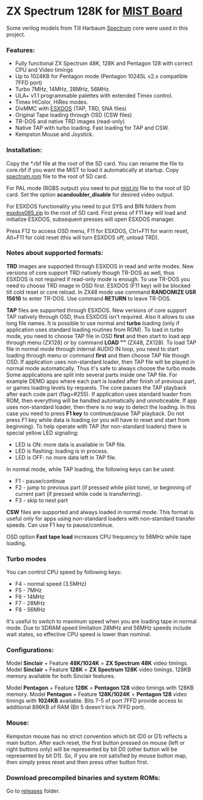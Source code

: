 # ZX Spectrum 128K for [MIST Board](https://github.com/mist-devel/mist-board/wiki)

Some verilog models from Till Harbaum [Spectrum](https://github.com/mist-devel/mist-board/tree/master/cores/spectrum) core were used in this project.

### Features:
- Fully functional ZX Spectrum 48K, 128K and Pentagon 128 with correct CPU and Video timings
- Up to 1024KB for Pentagon mode (Pentagon 1024SL v2.x compatible 7FFD port)
- Turbo 7MHz, 14MHz, 28MHz, 56MHz.
- ULA+ v1.1 programmable palettes with extended Timex control.
- Timex HiColor, HiRes modes.
- DivMMC with [ESXDOS](http://www.esxdos.org/) (TAP, TRD, SNA files)
- Original Tape loading through OSD (CSW files)
- TR-DOS and native TRD images (read-only)
- Native TAP with turbo loading. Fast loading for TAP and CSW.
- Kempston Mouse and Joystick.

### Installation:
Copy the *.rbf file at the root of the SD card. You can rename the file to core.rbf if you want the MiST to load it automatically at startup.
Copy [spectrum.rom](https://github.com/sorgelig/ZX_Spectrum-128K_MIST/tree/master/releases/spectrum.rom) file to the root of SD card.

For PAL mode (RGBS output) you need to put [mist.ini](https://github.com/sorgelig/ZX_Spectrum-128K_MIST/tree/master/releases/mist.ini) file to the root of SD card. Set the option **scandoubler_disable** for desired video output.

For ESXDOS functionality you need to put SYS and BIN folders from [esxdos085.zip](http://www.esxdos.org/files/esxdos085.zip) to the root of SD card.
First press of F11 key will load and initialize ESXDOS, subsequent presses will open ESXDOS manager.

Press F12 to access OSD menu, 
F11 for ESXDOS, Ctrl+F11 for warm reset, Alt+F11 for cold reset (this will turn ESXDOS off, unload TRD).

### Notes about supported formats:
**TRD** images are supported through ESXDOS in read and write modes. New versions of core support TRD natively though TR-DOS as well, thus ESXDOS is not required if read-only mode is enough. To use TR-DOS you need to choose TRD image in OSD first. ESXDOS (F11 key) will be blocked till cold reset or core reload. In ZX48 mode use command **RANDOMIZE USR 15616** to enter TR-DOS. Use command **RETURN** to leave TR-DOS.

**TAP** files are supported through ESXDOS. New versions of core support TAP natively through OSD, thus ESXDOS isn't required. Also it allows to use long file names. It is possible to use normal and **turbo** loading (only if application uses standard loading routines from ROM). To load in turbo mode, you need to choose TAP file in OSD **first** and then start to load app through menu (ZX128) or by command **LOAD ""** (ZX48, ZX128). To load TAP file in normal mode through internal AUDIO IN loop, you need to start loading through menu or command **first** and then choose TAP file though OSD. If application uses non-standard loader, then TAP file will be played in normal mode automatically. Thus it's safe to always choose the turbo mode. Some applications are split into several parts inside one TAP file. For example DEMO apps where each part is loaded after finish of previous part, or games loading levels by requests. The core pauses the TAP playback after each code part (flag=#255). If application uses standard loader from ROM, then everything will be handled automatically and unnoticeable. If app uses non-standard loader, then there is no way to detect the loading. In this case you need to press **F1 key** to continue/pause TAP playback. Do not press F1 key while data is loading (or you will have to reset and start from beginning). To help operate with TAP (for non-standard loaders) there is special yellow LED signaling:
- LED is ON: more data is available in TAP file.
- LED is flashing: loading is in process.
- LED is OFF: no more data left in TAP file.

In normal mode, while TAP loading, the following keys can be used:
- F1 - pause/continue
- F2 - jump to previous part (if pressed while pilot tone), or beginning of current part (if pressed while code is transferring).
- F3 - skip to next part

**CSW** files are supported and always loaded in normal mode. This format is useful only for apps using non-standard loaders with non-standard transfer speeds. Can use F1 key to pause/continue.

OSD option **Fast tape load** increases CPU frequency to 56MHz while tape loading.

### Turbo modes
You can control CPU speed by following keys:
- F4 - normal speed (3.5MHz)
- F5 - 7MHz
- F6 - 14MHz
- F7 - 28MHz
- F8 - 56MHz

It's useful to switch to maximum speed when you are loading tape in normal mode. Due to SDRAM speed limitation 28MHz and 56MHz speeds include wait states, so effective CPU speed is lower than nominal.

### Configurations:
Model **Sinclair** + Feature **48K/1024K** = **ZX Spectrum 48K** video timings. Model **Sinclair** + Feature **128K** = **ZX Spectrum 128K** video timings. 128KB memory available for both Sinclair features.

Model **Pentagon** + Feature **128K** = **Pentagon 128** video timings with 128KB memory. Model **Pentagon** + Feature **128K/1024K** = **Pentagon 128** video timings with **1024KB** available. Bits 7-5 of port 7FFD provide access to additional 896KB of RAM (Bit 5 doesn't lock 7FFD port).

### Mouse:
Kempston mouse has no strict convention which bit (D0 or D1) reflects a main button. After each reset, the first button pressed on mouse (left or right buttons only) will be represented by bit D0 (other button will be represented by bit D1). So, if you are not satisfied by mouse button map, then simply press reset and then press other button first.

### Download precompiled binaries and system ROMs:
Go to [releases](https://github.com/sorgelig/ZX_Spectrum-128K_MIST/tree/master/releases) folder.
